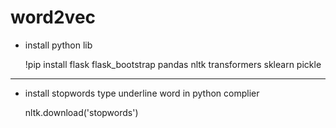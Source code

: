 # word2vec
- install python lib

    !pip install flask flask_bootstrap pandas nltk transformers sklearn pickle

-------------------------

- install stopwords type underline word in python complier

    nltk.download('stopwords')

